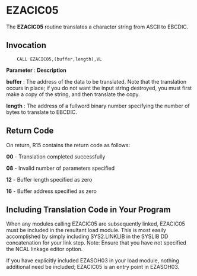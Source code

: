 EZACIC05
========

The **EZACIC05** routine translates a character string from ASCII to
EBCDIC.

Invocation
----------

        CALL EZACIC05,(buffer,length),VL
        

**Parameter**
:   **Description**

**buffer**
:   The address of the data to be translated. Note that the translation
    occurs in place; if you do not want the input string destroyed, you
    must first make a copy of the string, and then translate the copy.

**length**
:   The address of a fullword binary number specifying the number of
    bytes to translate to EBCDIC.

Return Code
-----------

On return, R15 contains the return code as follows:

**00** - Translation completed successfully

**08** - Invalid number of parameters specified

**12** - Buffer length specified as zero

**16** - Buffer address specified as zero

Including Translation Code in Your Program
------------------------------------------

When any modules calling EZACIC05 are subsequently linked, EZACIC05 must
be included in the resultant load module. This is most easily
accomplished by simply including SYS2.LINKLIB in the SYSLIB DD
concatenation for your link step. Note: Ensure that you have not
specified the NCAL linkage editor option.

If you have explicitly included EZASOH03 in your load module, nothing
additional need be included; EZACIC05 is an entry point in EZASOH03.
